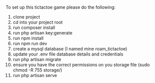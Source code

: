 To set up this tictactoe game please do the following:

1. clone project
2. cd into your project root
3. run composer install
4. run php artisan key:generate
5. run npm install
6. run npm run dev
7. create a mysql database (I named mine roam_tictactoe)
8. update your .env file database details and credentials
9. run php artisan migrate
10. ensure you have the correct permissions on you storage file (sudo chmod -R 755 storage/)
11. run php artisan serve
